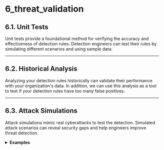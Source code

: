 # 6_threat_validation

## **6.1. Unit Tests**

Unit tests provide a foundational method for verifying the accuracy and effectiveness of detection rules. Detection engineers can test their rules by simulating different scenarios and using sample data.

---

## **6.2. Historical Analysis**

Analyzing your detection rules historically can validate their performance with your organization's data. In addition, we can use this analysis as a tool to test if your detection rules have too many false positives.

---

## **6.3. Attack Simulations**

Attack simulations mimic real cyberattacks to test the detection. Simulated attack scenarios can reveal security gaps and help engineers improve threat detection.

<details>
  <summary><strong>Examples</strong></summary>

  - [**TTPForge**](https://github.com/facebookincubator/TTPForge)
  - [**Atomic Red Team**](https://github.com/redcanaryco/atomic-red-team)
  - **[Stratus Red Team](https://github.com/DataDog/stratus-red-team)**
  - **Azure**
      - **[AZDetectSuite](https://github.com/microsoft/AzDetectSuite)**
      - **[PurpleKeep](https://github.com/Retrospected/PurpleKeep/)**
      - **[Outlook XRules](https://github.com/FSecureLABS/XRulez)**
  - **GCP**
      - **[IAM PrivEsc](https://github.com/RhinoSecurityLabs/GCP-IAM-Privilege-Escalation)**
      - **[Google Workspace ALFA](https://github.com/invictus-ir/ALFA)**
      - [**SWAT**](https://github.com/elastic/SWAT)
  - **Okta**
      - **[Dorothy](https://github.com/elastic/dorothy)**
      - **[Okta MFA Bombing](https://github.com/authomize/mfa-bombing)**
  - **Atlassian**
      - **[Atlas Reaper](https://github.com/werdhaihai/AtlasReaper)**
  - **Miscellaneous**
      - **[Attack Flow Mapper](https://github.com/center-for-threat-informed-defense/attack-flow)**
      - **[Network Flight Simulator](https://github.com/alphasoc/flightsim)**

</details>
